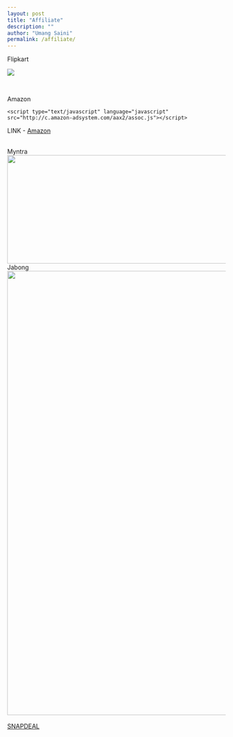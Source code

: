 ```yaml
---
layout: post
title: "Affiliate"
description: ""
author: "Umang Saini"
permalink: /affiliate/
---
```


Flipkart <br />

<a href="http://www.flipkart.com/apple-iphone-5/p/itmdkmjpp5juv9ha?pid=MOBDKMJE4FTQHRZU&amp;affid=poloolopgm"><img src="http://img8a.flixcart.com/www/prod/images/buy_btn_1-161e3e31.png" /></a> 

<div data-WRID="WRID-152170978840140052" data-widgetType="staticBanner" data-responsive="yes" data-class="affiliateAdsByFlipkart" height="250" width="300"></div><script async src="//affiliate.flipkart.com/affiliate/widgets/FKAffiliateWidgets.js"></script>

<div data-WRID="WRID-152170997395329575" data-widgetType="productBanner"  data-class="affiliateAdsByFlipkart" height="240px" width="120px"></div><script async src="//affiliate.flipkart.com/affiliate/widgets/FKAffiliateWidgets.js"></script>

<br />



Amazon

<script type="text/javascript" language="javascript">
      var aax_size='300x250';
      var aax_pubname = 'existexist-21';
      var aax_src='302';
    </script>
    <script type="text/javascript" language="javascript" src="http://c.amazon-adsystem.com/aax2/assoc.js"></script>
    
LINK - [Amazon](https://amzn.to/2TWeiqi)


<br />
Myntra <br />
<a href="http://clk.omgt5.com/?AID=533562&PID=9640&CRID=80820&WID=48729"><img src="http://track.in.omgpm.com/i/?CRID=80820&AID=533562&PID=9640&WID=48729" border="0" width="970" height="250"></a>

<br />
Jabong<br />
<a href="http://clk.omgt5.com/?AID=533562&PID=9170&CRID=157302&WID=48729"><img src="http://track.in.omgpm.com/i/?CRID=157302&AID=533562&PID=9170&WID=48729" border="0" width="768" height="1024"></a>


<br />
<br />
<a href="http://www.snapdeal.com/?utm_source=aff_prog&amp;utm_campaign=afts&amp;offer_id=16&amp;aff_id=8287">SNAPDEAL</a>
<br />
<br />
